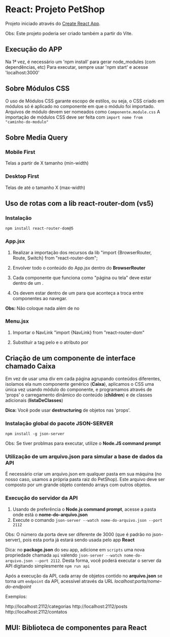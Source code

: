 # React: Projeto PetShop

Projeto iniciado através do [Create React App](https://github.com/facebook/create-react-app).

Obs: Este projeto poderia ser criado também a partir do Vite.

## Execução do APP

Na 1ª vez, é necessário um 'npm install' para gerar node_modules (com dependências, etc)
Para executar, sempre usar 'npm start' e acesse 'localhost:3000'

## Sobre Módulos CSS

O uso de Módulos CSS garante escopo de estilos, ou seja, o CSS criado em módulos só é aplicado no componente em que o módulo foi importado.
Arquivos de módulo devem ser nomeados como `Componente.module.css`
A importação de módulos CSS deve ser feita com `import nome from "caminho-do-modulo"`

## Sobre Media Query

### Mobile First

Telas a partir de X tamanho (min-width)

### Desktop First

Telas de até o tamanho X (max-width)

## Uso de rotas com a lib react-router-dom (vs5)

### Instalação

`npm install react-router-dom@5`

### App.jsx

1. Realizar a importação dos recursos da lib
   "import {BrowserRouter, Route, Switch} from "react-router-dom";

2. Envolver todo o conteúdo do App.jsx dentro do **BrowserRouter**

3. Cada componente que funciona como "página ou tela" deve estar dentro de um <Route>.

4. Os <Route> devem estar dentro de um <Switch> para que aconteça a troca entre componentes ao navegar.

**Obs:** Não coloque nada além de <Route> no <Switch>

### Menu.jsx

1. Importar o NavLink
   "import {NavLink} from "react-router-dom"

2. Substituir a tag <a> pelo <NavLink> e o atributo <href> por <to>

## Criação de um componente de interface chamado Caixa

Em vez de usar uma div em cada página agrupando conteúdos diferentes, isolamos ela num componente genérico (**Caixa**), aplicamos o CSS uma única vez usando módulo do componente, e programamos através de 'props' o carregamento dinâmico do conteúdo (**children**) e de classes adicionais (**listaDeClasses**)

**Dica:** Você pode usar **destructuring** de objetos nas 'props'.

### Instalação global do pacote JSON-SERVER

`npm install -g json-server`

Obs: Se tiver problmas para executar, utilize o **Node.JS command prompt**

### Utilização de um arquivo.json para simular a base de dados da API

É necessário criar um arquivo.json em qualquer pasta em sua máquina (no nosso caso, usamos a própria pasta raiz do PetShop). Este arquivo deve ser composto por um grande objeto contendo arrays com outros objetos.

### Execução do servidor da API

1. Usando de preferência o **Node.js command prompt**, acesse a pasta onde está o **nome-do-arquivo.json**
2. Execute o comando `json-server --watch nome-do-arquivo.json --port 2112`

Obs: O número da porta deve ser diferente de 3000 (que é padrão no json-server), pois esta porta já estará sendo usada pelo app **React**

Dica: no **package.json** do seu app, adicione em `scripts` uma nova propriedade chamada `api` valendo `json-server --watch nome-do-arquivo.json --port 2112`. Desta forma, você poderá executar o server da API digitando simplesmente `npm run api`

Após a execução da API, cada array de objetos contido no **arquivo.json** se torna um `endpoint` da API, acessível através da URL _localhost:porta/nome-do-endpoint_

Exemplos:

http://localhost:2112/categorias
http://localhost:2112/posts
http://localhost:2112/contatos

## MUI: Biblioteca de componentes para React
